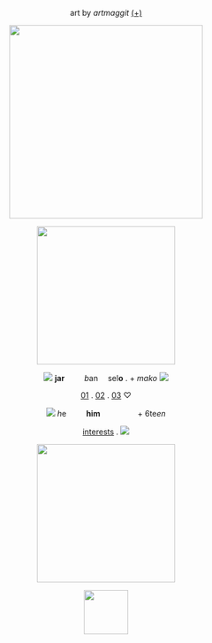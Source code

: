<p align="center">  art by <i>artmaggit</i> <a href="https://www.tumblr.com/artmaggit">(+)</a> <p align="center">
<p align="center"> <img src="https://i.ibb.co/spDLMKYh/Untitled210-20250511185253.png"width=350>

<p align="center"> <img src="https://64.media.tumblr.com/ae4b914355cd68efb3f3ddf498a4b3e8/f1af8e97fbb78ea1-b3/s250x400/fcf07b3e4aa4249e64477cb726d842849ed1711a.pnj"width=250>


<p align="center"> <img src="https://64.media.tumblr.com/3964ce0b3ca77d409897174ffbf8b616/0cf4d84237896555-21/s75x75_c1/4490031e095ea4bf1a2c8df762680c8b904971d7.gifv"> <b>jar</b>    <i>b</i>an  sel<b>o</b> .  + <i>mako</i> <img src="https://i.postimg.cc/KjQdvGMR/ezgif-3-c0fe382bb6.gif">


<p align="center"> <a href="https://phighting.miraheze.org/Banhammer">01</a>  . <a href="https://mythcommunity.fandom.com/wiki/SELOZAR">02</a>  . <a href="https://pacificrim.fandom.com/wiki/Mako_Mori">03</a>  ♡


<p align="center"> <img src="https://64.media.tumblr.com/76498915a1b8984999e88be3cc99f3a9/a63a759e40e4577b-35/s75x75_c1/3a1a61db8a2a1f14aacc0fe2161097a29b221593.gif"> <i>h</i>e    <b>him</b>        +  6te<i>en</I>
<p align="center"> <a href="https://rentry.co/vvermillion">interests</a>  . <img src="https://pixels.crd.co/assets/images/gallery60/ff35b74f.gif?v=875a4f74"> 

<p align="center"> <img src="https://64.media.tumblr.com/ae4b914355cd68efb3f3ddf498a4b3e8/f1af8e97fbb78ea1-b3/s250x400/fcf07b3e4aa4249e64477cb726d842849ed1711a.pnj"width=250>
<p align="center"> <img src="https://64.media.tumblr.com/9cef35923428be988a44c60f51409e74/cdae7369edfe0a2a-c7/s100x200/bfcae010899c2b8453580d69d78d9065a89faedf.gifv"width=80>



